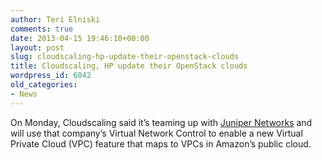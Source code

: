 ```yaml
---
author: Teri Elniski
comments: true
date: 2013-04-15 19:46:10+00:00
layout: post
slug: cloudscaling-hp-update-their-openstack-clouds
title: Cloudscaling, HP update their OpenStack clouds
wordpress_id: 6042
old_categories:
- News
---
```


On Monday, Cloudscaling said it’s teaming up with [Juniper Networks](http://gigaom.com/2013/04/12/scoop-juniper-ericsson-go-for-openstack-gold/) and will use that company’s Virtual Network Control to enable a new Virtual Private Cloud (VPC) feature that maps to VPCs in Amazon’s public cloud. 
